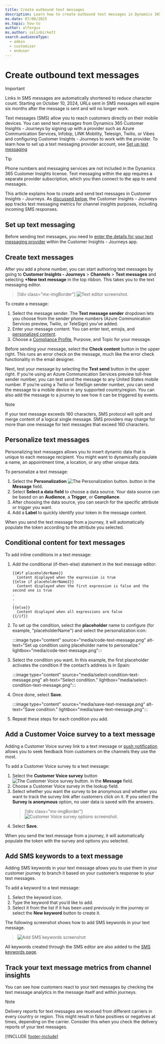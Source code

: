 ```yaml
---
title: Create outbound text messages
description: Learn how to create outbound text messages in Dynamics 365 Customer Insights - Journeys.
ms.date: 07/08/2025
ms.topic: how-to
author: alfergus
ms.author: colinbirkett
search.audienceType: 
  - admin
  - customizer
  - enduser
---
```


# Create outbound text messages

> [!IMPORTANT]
> Links in SMS messages are automatically shortened to reduce character count. Starting on October 10, 2024, URLs sent in SMS messages will expire six months after the message is sent and will no longer work.

Text messages (SMS) allow you to reach customers directly on their mobile devices. You can send text messages from Dynamics 365 Customer Insights - Journeys by signing up with a provider such as Azure Communication Services, Infobip, LINK Mobility, Telesign, Twilio, or Vibes and configuring Customer Insights - Journeys to work with the provider. To learn how to set up a text messaging provider account, see [Set up text messaging](real-time-marketing-text-messaging-setup.md)

> [!TIP]
> Phone numbers and messaging services are not included in the Dynamics 365 Customer Insights license. Text messaging within the app requires a separate provider subscription, which you then connect to the app to send messages.

This article explains how to create and send text messages in Customer Insights - Journeys. As [discussed below](real-time-marketing-outbound-text-messaging.md#track-your-text-message-metrics-from-channel-insights), the Customer Insights - Journeys app tracks text messaging metrics for channel insights purposes, including incoming SMS responses.

## Set up text messaging

Before sending text messages, you need to [enter the details for your text messaging provider](real-time-marketing-text-messaging-setup.md) within the Customer Insights - Journeys app.

## Create text messages

After you add a phone number, you can start authoring text messages by going to **Customer Insights - Journeys** > **Channels** > **Text messages** and selecting **+New text message** in the top ribbon. This takes you to the text messaging editor.

> [!div class="mx-imgBorder"]
> ![Text editor screenshot.](media/real-time-marketing-text-editor.png "Text editor screenshot")

To create a message:

1. Select the message sender. The **Text message sender** dropdown lets you choose from the sender phone numbers (Azure Communication Services preview, Twilio, or TeleSign) you’ve added.
1. Enter your message content. You can enter text, emojis, and [personalized content](real-time-marketing-outbound-text-messaging.md#personalize-text-messages).
1. Choose a [Compliance Profile](real-time-marketing-compliance-settings.md#compliance-profiles), Purpose, and Topic for your message.

Before sending your message, select the **Check content** button in the upper right. This runs an error check on the message, much like the error check functionality in the email designer.

Next, test your message by selecting the **Test send** button in the upper right. If you’re using an Azure Communication Services preview toll-free sender number, you can test send the message to any United States mobile number. If you’re using a Twilio or TeleSign sender number, you can send the message to a mobile device in any supported country/region. You can also add the message to a journey to see how it can be triggered by events.

> [!NOTE]
> If your text message exceeds 160 characters, SMS protocol will split and merge content of a logical single message. SMS providers may charge for more than one message for text messages that exceed 160 characters.

## Personalize text messages

Personalizing text messages allows you to insert dynamic data that is unique to each message recipient. You might want to dynamically populate a name, an appointment time, a location, or any other unique data.

To personalize a text message:

1. Select the **Personalization** ![The Personalization button.](media/real-time-marketing-personalization2.png "The Personalization button") button in the **Message** field.
1. Select **Select a data field** to choose a data source. Your data source can be based on an **Audience**, a **Trigger**, or **Compliance**.
1. After choosing the data source, you can search for the specific attribute or trigger you want.
1. Add a **Label** to quickly identify your token in the message content.

When you send the text message from a journey, it will automatically populate the token according to the attribute you selected.

## Conditional content for text messages

To add inline conditions in a text message: 

1. Add the conditional (if-then-else) statement in the text message editor:

    ```
    {{#if placeholderName}} 
      Content displayed when the expression is true 
    {{else if placeholderName2}} 
      Content displayed when the first expression is false and the second one is true 
    .
    .
    .
    {{else}} 
      Content displayed when all expressions are false 
    {{/if}} 
    ```

1. To set up the condition, select the **placeholder** name to configure (for example, "placeholderName") and select the personalization icon:

    :::image type="content" source="media/code-text-message.png" alt-text="Set up condition using placeholder name to personalize." lightbox="media/code-text-message.png":::

1. Select the condition you want. In this example, the first placeholder activates the condition if the contact’s address is in Spain:
    
    :::image type="content" source="media/select-condition-text-message.png" alt-text="Select condition." lightbox="media/select-condition-text-message.png":::

1. Once done, select **Save**.

    :::image type="content" source="media/save-text-message.png" alt-text="Save condition." lightbox="media/save-text-message.png":::
    
1. Repeat these steps for each condition you add.

## Add a Customer Voice survey to a text message

Adding a Customer Voice survey link to a text message or [push notification](push-messages.md#add-a-customer-voice-survey-to-a-push-notification) allows you to seek feedback from customers on the channels they use the most.

To add a Customer Voice survey to a text message:

1. Select the **Customer Voice survey** button ![The Customer Voice survey button.](media/real-time-marketing-customer-voice.png "The Customer Voice survey button") in the **Message** field.
1. Choose a Customer Voice survey in the lookup field.
1. Select whether you want the survey to be anonymous and whether you want to track the survey link after customers click on it. If you select the **Survey is anonymous** option, no user data is saved with the answers.
    > [!div class="mx-imgBorder"]
    > ![Customer Voice survey options screenshot.](media/real-time-marketing-survey-options.png "Customer Voice survey options screenshot")
1. Select **Save**.

When you send the text message from a journey, it will automatically populate the token with the survey and options you selected.

## Add SMS keywords to a text message

Adding SMS keywords in your text message allows you to use them in your customer journey to branch it based on your customer’s response to your text messages.  
 
To add a keyword to a text message:
 
1. Select the keyword icon.
2. Type the keyword that you’d like to add.
3. Select it from the list if it has been used previously in the journey or select the **New keyword** button to create it.

The following screenshot shows how to add SMS keywords in your text message.

> ![Add SMS keywords screenshot](media/add-sms-keywords.png "[Add SMS keywords screenshot")
 
All keywords created through the SMS editor are also added to the [SMS keywords page](manage-sms-keywords.md ).
 
## Track your text message metrics from channel insights

You can see how customers react to your text messages by checking the text message analytics in the message itself and within journeys.

> [!NOTE]
> Delivery reports for text messages are received from different carriers in every country or region. This might result in false positives or negatives at times, depending on the carrier. Consider this when you check the delivery reports of your text messages.

[!INCLUDE [footer-include](./includes/footer-banner.md)]

